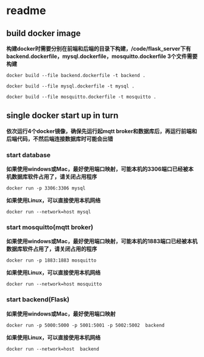 # readme

## build docker image

**构建docker时需要分别在前端和后端的目录下构建，/code/flask_server下有backend.dockerfile，mysql.dockerfile，mosquitto.dockerfile 3个文件需要构建**

```
docker build --file backend.dockerfile -t backend .

docker build --file mysql.dockerfile -t mysql .

docker build --file mosquitto.dockerfile -t mosquitto .
```



## single docker start up in turn

**依次运行4个docker镜像，确保先运行起mqtt broker和数据库后，再运行前端和后端代码，不然后端连接数据库时可能会出错**

### start database 

**如果使用windows或Mac，最好使用端口映射，可能本机的3306端口已经被本机数据库软件占用了，请关闭占用程序**

```
docker run -p 3306:3306 mysql
```

**如果使用Linux，可以直接使用本机网络**

```
docker run --network=host mysql  
```

### start mosquitto(mqtt broker)

**如果使用windows或Mac，最好使用端口映射，可能本机的1883端口已经被本机数据库软件占用了，请关闭占用的程序**

```
docker run -p 1883:1883 mosquitto 
```

**如果使用Linux，可以直接使用本机网络**

```
docker run --network=host mosquitto 
```

### start backend(Flask)

**如果使用windows或Mac，最好使用端口映射**

```
docker run -p 5000:5000 -p 5001:5001 -p 5002:5002  backend
```

**如果使用Linux，可以直接使用本机网络**

```
docker run --network=host  backend
```



## 
